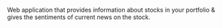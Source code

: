 Web application that provides information about stocks in your portfolio & gives the sentiments of current news on the stock.